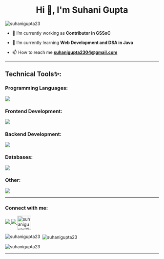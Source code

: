 <h1 align="center">Hi 👋, I'm Suhani Gupta</h1>
<p align="left"> <img src="https://komarev.com/ghpvc/?username=suhanigupta23&label=Profile%20views&color=0e75b6&style=flat" alt="suhanigupta23" /> </p>

- 🔭 I’m currently working as **Contributor in GSSoC**

- 🌱 I’m currently learning **Web Development and DSA in Java**

- 📫 How to reach me **suhanigupta2304@gmail.com**

<hr>
<h2>Technical Tools✨:</h2>
<h3 align="left">Programming Languages:</h3>
<p align="left"> <a href="https://skillicons.dev">
    <img src="https://skillicons.dev/icons?i=c,java,js,ts" />
  </a>
</p>
<h3 align="left">Frontend Development:</h3>
<p align="left"> <a href="https://skillicons.dev">
    <img src="https://skillicons.dev/icons?i=react,html,css" />
  </a>
</p>
<h3 align="left">Backend Development:</h3>
<p align="left"> <a href="https://skillicons.dev">
    <img src="https://skillicons.dev/icons?i=express,postman" />
  </a>
</p>
<h3 align="left">Databases:</h3>
<p align="left"> <a href="https://skillicons.dev">
    <img src="https://skillicons.dev/icons?i=mysql" />
  </a>
</p>
<h3 align="left">Other:</h3>
<p align="left"> <a href="https://skillicons.dev">
    <img src="https://skillicons.dev/icons?i=git,vscode,github,bash" />
  </a>
</p>
<hr>
<h3 align="left">Connect with me:</h3>
<p align="left">
 <a href="https://linkedin.com/in/suhani-gupta23">
    <img src="https://skillicons.dev/icons?i=linkedin" />
  </a>
<a href="https://instagram.com/suhanigupta_23_">
    <img src="https://skillicons.dev/icons?i=instagram" />
</a>
<a href="https://www.codechef.com/users/suhanigupta23" target="blank"><img align="center" src="https://cdn.jsdelivr.net/npm/simple-icons@3.1.0/icons/codechef.svg" alt="suhanigupta23" height="45" width="45" /></a>
</p>
<p><img align="left" src="https://github-readme-stats.vercel.app/api/top-langs?username=suhanigupta23&show_icons=true&locale=en&layout=compact" alt="suhanigupta23" /></p>

<p>&nbsp;<img align="center" src="https://github-readme-stats.vercel.app/api?username=suhanigupta23&show_icons=true&locale=en" alt="suhanigupta23" /></p>

<p><img align="center" src="https://github-readme-streak-stats.herokuapp.com/?user=suhanigupta23&" alt="suhanigupta23" /></p>


<hr>
